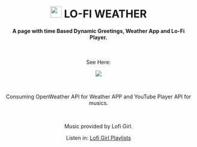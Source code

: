 <h1 align="center"><img src="https://user-images.githubusercontent.com/63735567/180872825-bc024add-c5b6-4583-bfb3-42aeae4898a1.jpg" alt="sun-image" height="30px"> LO-FI WEATHER</h1>

<h4 align="center">A page with time Based Dynamic Greetings, Weather App and Lo-Fi Player.</h4>
<br>

<p align="center">See Here:</p>
<p align="center"><a href="https://lofiweather.vercel.app" target="_blank"><img src="https://img.shields.io/static/v1?label=&message=LOFIWEATHER&color=0088ff&style=for-the-badge&logo=ghost"/></a></p>
<br>

<p align="center">Consuming OpenWeather API for Weather APP and YouTube Player API for musics.</p>
<br>
<p align="center">Music provided by Lofi Girl.</p>
<p align="center">Listen in: <a href="https://fanlink.to/lofigirl-music">Lofi Girl Playlists</a></p>


